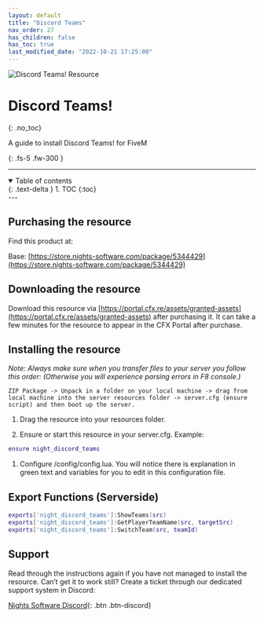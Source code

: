 ```yaml
---
layout: default
title: "Discord Teams"
nav_order: 27
has_children: false
has_toc: true
last_modified_date: "2022-10-21 17:25:00"
---
```


<img class="cover-img" src="/assets/img/discordTeams.png" alt="Discord Teams! Resource" draggable="false">

# Discord Teams!
{: .no_toc}

A guide to install Discord Teams! for FiveM

{: .fs-5 .fw-300 }

---
<details open markdown="block">
  <summary>
    Table of contents
  </summary>
  {: .text-delta }
1. TOC
{:toc}
</details>
---

## Purchasing the resource

Find this product at:

Base: [https://store.nights-software.com/package/5344429](https://store.nights-software.com/package/5344429)

## Downloading the resource

Download this resource via [https://portal.cfx.re/assets/granted-assets](https://portal.cfx.re/assets/granted-assets) after purchasing it. It can take a few minutes for the resource to appear in the CFX Portal after purchase.

## Installing the resource

*Note: Always make sure when you transfer files to your server you follow this order: (Otherwise you will experience parsing errors in F8 console.)*

```
ZIP Package -> Unpack in a folder on your local machine -> drag from local machine into the server resources folder -> server.cfg (ensure script) and then boot up the server.
```

1. Drag the resource into your resources folder.

1. Ensure or start this resource in your server.cfg. Example:
```lua
ensure night_discord_teams
```

1. Configure /config/config.lua. You will notice there is explanation in green text and variables for you to edit in this configuration file.

## Export Functions (Serverside)

```lua
exports['night_discord_teams']:ShowTeams(src)
exports['night_discord_teams']:GetPlayerTeamName(src, targetSrc)
exports['night_discord_teams']:SwitchTeam(src, teamId)
```

## Support

Read through the instructions again if you have not managed to install the resource. Can’t get it to work still? Create a ticket through our dedicated support system in Discord:

[Nights Software Discord](https://discord.nights-software.com){: .btn .btn-discord}
